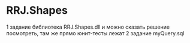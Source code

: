 # RRJ.Shapes

1 задание библиотека RRJ.Shapes.dll и можно сказать решение посмотреть, там же прямо юнит-тесты лежат
2 задание myQuery.sql
